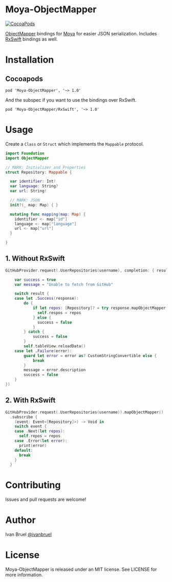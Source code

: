 Moya-ObjectMapper
============
[![CocoaPods](https://img.shields.io/cocoapods/v/Moya-ObjectMapper.svg)](https://github.com/ivanbruel/Moya-ObjectMapper)

[ObjectMapper](https://github.com/Hearst-DD/ObjectMapper) bindings for
[Moya](https://github.com/Moya/Moya) for easier JSON serialization.
Includes [RxSwift](https://github.com/ReactiveX/RxSwift/) bindings as well.

# Installation

## Cocoapods

`pod 'Moya-ObjectMapper', '~> 1.0'`

And the subspec if you want to use the bindings over RxSwift.

`pod 'Moya-ObjectMapper/RxSwift', '~> 1.0'`

# Usage

Create a `Class` or `Struct` which implements the `Mappable` protocol.

```swift
import Foundation
import ObjectMapper

// MARK: Initializer and Properties
struct Repository: Mappable {

  var identifier: Int!
  var language: String?
  var url: String!

  // MARK: JSON
  init?(_ map: Map) { }

  mutating func mapping(map: Map) {
    identifier <- map["id"]
    language <- map["language"]
    url <- map["url"]
  }

}
```

## 1. Without RxSwift


```swift
GitHubProvider.request(.UserRepositories(username), completion: { result in

    var success = true
    var message = "Unable to fetch from GitHub"

    switch result {
    case let .Success(response):
        do {
            if let repos: [Repository]? = try response.mapObjectMapper() {
              self.respos = repos
            } else {
              success = false
            }
        } catch {
            success = false
        }
        self.tableView.reloadData()
    case let .Failure(error):
        guard let error = error as? CustomStringConvertible else {
            break
        }
        message = error.description
        success = false
    }
})

```

## 2. With RxSwift

```swift
GitHubProvider.request(.UserRepositories(username)).mapObjectMapper()
  .subscribe {
    (event: Event<[Repository]>) -> Void in
    switch event {
    case .Next(let repos):
      self.repos = repos
    case .Error(let error):
      print(error)
    default:
      break
    }
  }
```

# Contributing

Issues and pull requests are welcome!

# Author

Ivan Bruel [@ivanbruel](https://twitter.com/ivanbruel)

# License

Moya-ObjectMapper is released under an MIT license. See LICENSE for more information.
